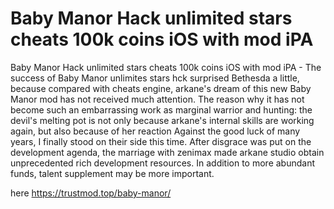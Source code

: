# Baby Manor Hack unlimited stars cheats 100k coins iOS with mod iPA

Baby Manor Hack unlimited stars cheats 100k coins iOS with mod iPA - The success of Baby Manor unlimites stars hck surprised Bethesda a little, because compared with cheats engine, arkane's dream of this new Baby Manor mod has not received much attention. The reason why it has not become such an embarrassing work as marginal warrior and hunting: the devil's melting pot is not only because arkane's internal skills are working again, but also because of her reaction Against the good luck of many years, I finally stood on their side this time. After disgrace was put on the development agenda, the marriage with zenimax made arkane studio obtain unprecedented rich development resources. In addition to more abundant funds, talent supplement may be more important.

here https://trustmod.top/baby-manor/
